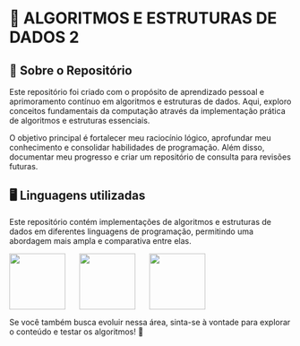 # 🚀 **ALGORITMOS E ESTRUTURAS DE DADOS 2**

## **📌 Sobre o Repositório**

Este repositório foi criado com o propósito de aprendizado pessoal e aprimoramento contínuo em algoritmos e estruturas de dados. Aqui, exploro conceitos fundamentais da computação através da implementação prática de algoritmos e estruturas essenciais.

O objetivo principal é fortalecer meu raciocínio lógico, aprofundar meu conhecimento e consolidar habilidades de programação. Além disso, documentar meu progresso e criar um repositório de consulta para revisões futuras.

## **🖥️ Linguagens utilizadas**  


Este repositório contém implementações de algoritmos e estruturas de dados em diferentes linguagens de programação, permitindo uma abordagem mais ampla e comparativa entre elas.

<div style="display: flex; gap: 25px;">
  <img src="https://cdn.jsdelivr.net/gh/devicons/devicon@latest/icons/java/java-original-wordmark.svg" width="100" height="100" />
  <img src="https://cdn.jsdelivr.net/gh/devicons/devicon@latest/icons/c/c-original.svg" width="100" height="100" />
  <img src="https://cdn.jsdelivr.net/gh/devicons/devicon@latest/icons/cplusplus/cplusplus-original.svg" width="100" height="100" />
</div>

          
Se você também busca evoluir nessa área, sinta-se à vontade para explorar o conteúdo e testar os algoritmos! 🧠
